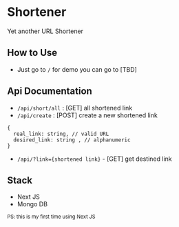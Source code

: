 # Shortener
Yet another URL Shortener

## How to Use
- Just go to `/` for demo you can go to [TBD]

## Api Documentation
- `/api/short/all` : [GET] all shortened link
- `/api/create` : [POST]  create a new shortened link
```
{
  real_link: string, // valid URL
  desired_link: string , // alphanumeric
}
```
- `/api/?link={shortened link}` - [GET] get destined link


## Stack
- Next JS
- Mongo DB

<small>PS: this is my first time using Next JS</small>
